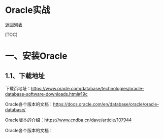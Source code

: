 # Oracle实战

[返回列表](https://github.com/EmonCodingBackEnd/backend-tutorial)

[TOC]

# 一、安装Oracle

## 1.1、下载地址

下载页地址：https://www.oracle.com/database/technologies/oracle-database-software-downloads.html#19c

Oracle各个版本的文档：https://docs.oracle.com/en/database/oracle/oracle-database/

Oracle版本的介绍：https://www.cndba.cn/dave/article/107944

Oracle各个版本的文档：






